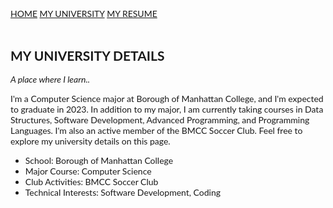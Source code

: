 <!DOCTYPE html>
<html lang="en">
<title>MY UNIVERSITY</title>
<meta charset="UTF-8">
<meta name="viewport" content="width=device-width, initial-scale=1">
<link rel="stylesheet" href="https://www.w3schools.com/w3css/4/w3.css">
<link rel="stylesheet" href="https://fonts.googleapis.com/css?family=Lato">
<link rel="stylesheet" href="https://cdnjs.cloudflare.com/ajax/libs/font-awesome/4.7.0/css/font-awesome.min.css">
<style>
body {font-family: "Lato", sans-serif}
.mySlides {display: none}
</style>
<body>

<!-- Navbar -->
<div class="w3-top">
  <div class="w3-bar w3-black w3-card">
    <a href="index.html" class="w3-bar-item w3-button w3-padding-large">HOME</a>
    <a href="myuniversity.html" class="w3-bar-item w3-button w3-padding-large w3-hide-small">MY UNIVERSITY</a>
    <a href="resume.html" class="w3-bar-item w3-button w3-padding-large w3-hide-small">MY RESUME</a>
  </div>
</div>

<!-- Page content -->
<div class="w3-content" style="max-width:2000px;margin-top:46px">

  <div class="w3-container w3-content w3-center w3-padding-64" style="max-width:800px" id="band">
    <h2 class="w3-wide">MY UNIVERSITY DETAILS</h2>
    <p class="w3-opacity"><i>A place where I learn..</i></p>
    <p class="w3-justify">I'm a Computer Science major at Borough of Manhattan College, and I'm expected to graduate in 2023. In addition to my major, I am currently taking courses in Data Structures, Software Development, Advanced Programming, and Programming Languages. I'm also an active member of the BMCC Soccer Club. Feel free to explore my university details on this page.</p>
    <ul>
      <li>School: Borough of Manhattan College</li>
      <li>Major Course: Computer Science</li>
      <li>Club Activities: BMCC Soccer Club</li>
      <li>Technical Interests: Software Development, Coding</li>
    </ul>
  </div>

<!-- End Page Content -->
</div>

</body>
</html>
